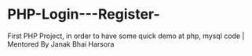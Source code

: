 # PHP-Login---Register-
First PHP Project, in order to have some quick demo at php, mysql code | Mentored By Janak Bhai Harsora

